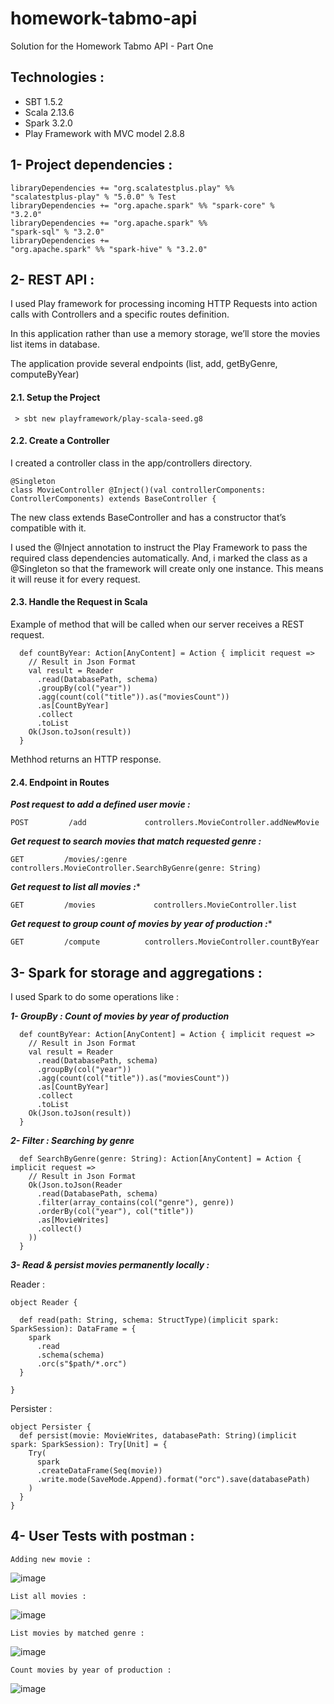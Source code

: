 # homework-tabmo-api

Solution for the Homework Tabmo API - Part One

## Technologies :
  - SBT 1.5.2
  - Scala 2.13.6
  - Spark 3.2.0
  - Play Framework with MVC model 2.8.8



## 1- Project dependencies  :


<code>libraryDependencies += "org.scalatestplus.play" %% "scalatestplus-play" % "5.0.0" % Test</code><br>
<code>libraryDependencies += "org.apache.spark" %% "spark-core" % "3.2.0"</code><br>
<code>libraryDependencies += "org.apache.spark" %% "spark-sql" % "3.2.0"</code><br>
<code>libraryDependencies += "org.apache.spark" %% "spark-hive" % "3.2.0"</code><br>



## 2- REST API  :

I used Play framework for processing incoming HTTP Requests into action calls with Controllers and a specific routes definition.

In this application rather than use a memory storage, we’ll store the movies list items in database.

The application provide several endpoints (list, add, getByGenre, computeByYear)

#### 2.1. Setup the Project

<code> > sbt new playframework/play-scala-seed.g8 </code>

#### 2.2. Create a Controller

I created a controller class in the app/controllers directory.

```
@Singleton
class MovieController @Inject()(val controllerComponents: ControllerComponents) extends BaseController {
```

The new class extends BaseController and has a constructor that’s compatible with it.

I used the @Inject annotation to instruct the Play Framework to pass the required class dependencies automatically. And, i marked the class as a @Singleton so that the framework will create only one instance. This means it will reuse it for every request.

#### 2.3. Handle the Request in Scala

Example of method that will be called when our server receives a REST request.

```
  def countByYear: Action[AnyContent] = Action { implicit request =>
    // Result in Json Format
    val result = Reader
      .read(DatabasePath, schema)
      .groupBy(col("year"))
      .agg(count(col("title")).as("moviesCount"))
      .as[CountByYear]
      .collect
      .toList
    Ok(Json.toJson(result))
  }
```

Methhod returns an HTTP response.

#### 2.4. Endpoint in Routes

***Post request to add a defined user movie :***
```
POST         /add             controllers.MovieController.addNewMovie
```
***Get request to search movies that match requested genre :***
```
GET         /movies/:genre    controllers.MovieController.SearchByGenre(genre: String)
```
***Get request to list all movies :****
```
GET         /movies             controllers.MovieController.list
```
***Get request to group count of movies by year of production :****
```
GET         /compute          controllers.MovieController.countByYear
```

## 3- Spark for storage and aggregations :

I used Spark to do some operations like :

***1- GroupBy : Count of movies by year of production***

```
  def countByYear: Action[AnyContent] = Action { implicit request =>
    // Result in Json Format
    val result = Reader
      .read(DatabasePath, schema)
      .groupBy(col("year"))
      .agg(count(col("title")).as("moviesCount"))
      .as[CountByYear]
      .collect
      .toList
    Ok(Json.toJson(result))
  }
```

***2- Filter : Searching by genre***


```
  def SearchByGenre(genre: String): Action[AnyContent] = Action { implicit request =>
    // Result in Json Format
    Ok(Json.toJson(Reader
      .read(DatabasePath, schema)
      .filter(array_contains(col("genre"), genre))
      .orderBy(col("year"), col("title"))
      .as[MovieWrites]
      .collect()
    ))
  }
```

***3- Read & persist movies permanently locally :***

Reader :

```
object Reader {

  def read(path: String, schema: StructType)(implicit spark: SparkSession): DataFrame = {
    spark
      .read
      .schema(schema)
      .orc(s"$path/*.orc")
  }

}
```

Persister : 

```
object Persister {
  def persist(movie: MovieWrites, databasePath: String)(implicit spark: SparkSession): Try[Unit] = {
    Try(
      spark
      .createDataFrame(Seq(movie))
      .write.mode(SaveMode.Append).format("orc").save(databasePath)
    )
  }
}
```
## 4- User Tests with postman  :
```
Adding new movie :
```
![image](https://user-images.githubusercontent.com/32568108/138506620-17ed6b40-8cd7-46df-aafb-00d28940c24a.png)

```
List all movies :
```
![image](https://user-images.githubusercontent.com/32568108/138506763-1af14fa8-1699-4439-a4b5-ae6f578306ce.png)

```
List movies by matched genre : 
```
![image](https://user-images.githubusercontent.com/32568108/138506851-2d6e1507-1bd3-4d75-a1e7-efe59747e0a9.png)

```
Count movies by year of production :
```
![image](https://user-images.githubusercontent.com/32568108/138506968-006a9ab3-48bd-4465-a762-25a19bf3eeba.png)
